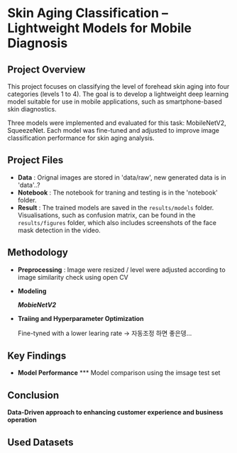 # Skin Aging Classification – Lightweight Models for Mobile Diagnosis

## Project Overview
This project focuses on classifying the level of forehead skin aging into four categories (levels 1 to 4). The goal is to develop a lightweight deep learning model suitable for use in mobile applications, such as smartphone-based skin diagnostics.

Three models were implemented and evaluated for this task: MobileNetV2, SqueezeNet. Each model was fine-tuned and adjusted to improve image classification performance for skin aging analysis.

## Project Files
- **Data** : Orignal images are stored in 'data/raw', new generated data is in 'data'..?
- **Notebook** : The notebook for traning and testing is in the 'notebook' folder.
- **Result** : The trained models are saved in the `results/models` folder. Visualisations, such as confusion matrix, can be found in the `results/figures` folder, which also includes screenshots of the face mask detection in the video.

## Methodology 
- **Preprocessing** : Image were resized / level were adjusted according to image similarity check using open CV 
- **Modeling**
  
  ***MobieNetV2***
- **Traiing and Hyperparameter Optimization**

  Fine-tyned with a lower learing rate -> 자동조정 하면 좋은뎅...

## Key Findings 
- **Model Performance**
  *** Model comparison using the imsage test set

## Conclusion
**Data-Driven approach to enhancing customer experience and business operation**

## Used Datasets
